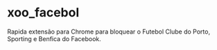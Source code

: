 # xoo_facebol
Rapida extensão para Chrome para bloquear o Futebol Clube do Porto, Sporting e Benfica do Facebook.
